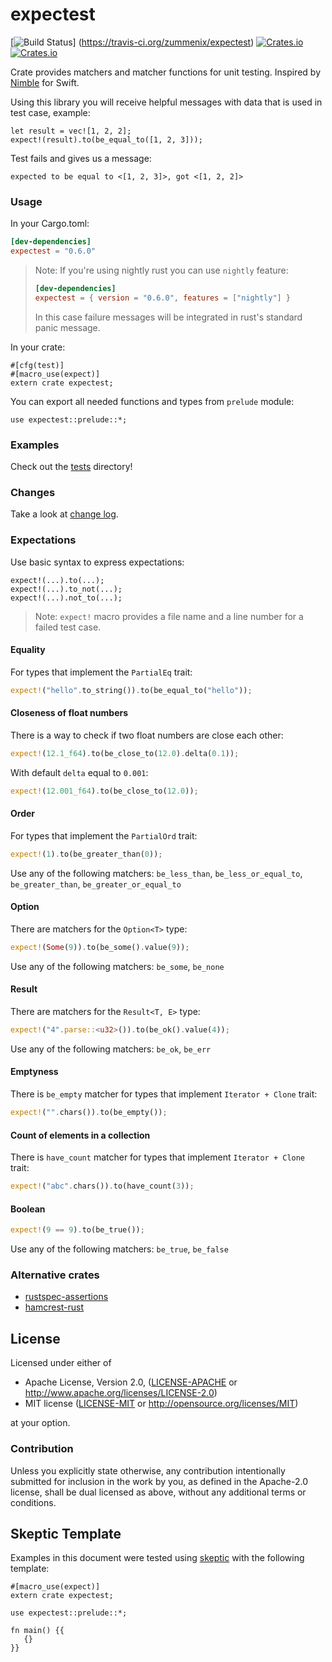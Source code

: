 # expectest
[![Build Status](https://travis-ci.org/zummenix/expectest.svg?branch=master)]
(https://travis-ci.org/zummenix/expectest)
[![Crates.io](https://img.shields.io/crates/v/expectest.svg)](https://crates.io/crates/expectest)
[![Crates.io](https://img.shields.io/crates/d/expectest.svg)](https://crates.io/crates/expectest)

Crate provides matchers and matcher functions for unit testing. Inspired by [Nimble](https://github.com/Quick/Nimble) for Swift.

Using this library you will receive helpful messages with data that is used in test case, example:
```rust,should_panic
let result = vec![1, 2, 2];
expect!(result).to(be_equal_to([1, 2, 3]));
```
Test fails and gives us a message:
```
expected to be equal to <[1, 2, 3]>, got <[1, 2, 2]>
```

### Usage

In your Cargo.toml:
```toml
[dev-dependencies]
expectest = "0.6.0"
```

> Note: If you're using nightly rust you can use `nightly` feature:
> ```toml
> [dev-dependencies]
> expectest = { version = "0.6.0", features = ["nightly"] }
> ```
> In this case failure messages will be integrated in rust's standard panic message.

In your crate:
```rust,ignore
#[cfg(test)]
#[macro_use(expect)]
extern crate expectest;
```

You can export all needed functions and types from `prelude` module:
```rust,ignore
use expectest::prelude::*;
```

### Examples

Check out the [tests](/tests) directory!

### Changes

Take a look at [change log](CHANGELOG.md).

### Expectations
Use basic syntax to express expectations:
```rust,ignore
expect!(...).to(...);
expect!(...).to_not(...);
expect!(...).not_to(...);
```
> Note: `expect!` macro provides a file name and a line number for a failed test case.

#### Equality
For types that implement the `PartialEq` trait:
```rust
expect!("hello".to_string()).to(be_equal_to("hello"));
```

#### Closeness of float numbers
There is a way to check if two float numbers are close each other:
```rust
expect!(12.1_f64).to(be_close_to(12.0).delta(0.1));
```
With default `delta` equal to `0.001`:
```rust
expect!(12.001_f64).to(be_close_to(12.0));
```

#### Order
For types that implement the `PartialOrd` trait:
```rust
expect!(1).to(be_greater_than(0));
```
Use any of the following matchers: `be_less_than`, `be_less_or_equal_to`, `be_greater_than`, `be_greater_or_equal_to`

#### Option
There are matchers for the `Option<T>` type:
```rust
expect!(Some(9)).to(be_some().value(9));
```
Use any of the following matchers: `be_some`, `be_none`

#### Result
There are matchers for the `Result<T, E>` type:
```rust
expect!("4".parse::<u32>()).to(be_ok().value(4));
```
Use any of the following matchers: `be_ok`, `be_err`

#### Emptyness
There is `be_empty` matcher for types that implement `Iterator + Clone` trait:
```rust
expect!("".chars()).to(be_empty());
```

#### Count of elements in a collection
There is `have_count` matcher for types that implement `Iterator + Clone` trait:
```rust
expect!("abc".chars()).to(have_count(3));
```

#### Boolean
```rust
expect!(9 == 9).to(be_true());
```
Use any of the following matchers: `be_true`, `be_false`

### Alternative crates
- [rustspec-assertions](https://github.com/uorbe001/rustspec-assertions)
- [hamcrest-rust](https://github.com/carllerche/hamcrest-rust)


## License

Licensed under either of

 * Apache License, Version 2.0, ([LICENSE-APACHE](LICENSE-APACHE) or http://www.apache.org/licenses/LICENSE-2.0)
 * MIT license ([LICENSE-MIT](LICENSE-MIT) or http://opensource.org/licenses/MIT)

at your option.

### Contribution

Unless you explicitly state otherwise, any contribution intentionally
submitted for inclusion in the work by you, as defined in the Apache-2.0
license, shall be dual licensed as above, without any additional terms or
conditions.


## Skeptic Template

Examples in this document were tested using
[skeptic](https://crates.io/crates/skeptic) with the following template:

```rust,skeptic-template
#[macro_use(expect)]
extern crate expectest;

use expectest::prelude::*;

fn main() {{
   {}
}}
```
